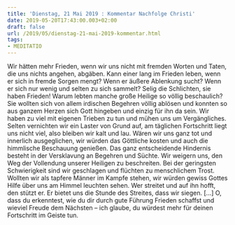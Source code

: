 ```yaml
---
title: 'Dienstag, 21 Mai 2019 : Kommentar Nachfolge Christi'
date: 2019-05-20T17:43:00.003+02:00
draft: false
url: /2019/05/dienstag-21-mai-2019-kommentar.html
tags: 
- MEDITATIO
---
```


Wir hätten mehr Frieden, wenn wir uns nicht mit fremden Worten und Taten, die uns nichts angehen, abgäben. Kann einer lang im Frieden leben, wenn er sich in fremde Sorgen mengt? Wenn er äußere Ablenkung sucht? Wenn er sich nur wenig und selten zu sich sammelt? Selig die Schlichten, sie haben Frieden! Warum lebten manche große Heilige so völlig beschaulich? Sie wollten sich von allem irdischen Begehren völlig ablösen und konnten so aus ganzem Herzen sich Gott hingeben und einzig für ihn da sein. Wir haben zu viel mit eigenen Trieben zu tun und mühen uns um Vergängliches. Selten vernichten wir ein Laster von Grund auf, am täglichen Fortschritt liegt uns nicht viel, also bleiben wir kalt und lau. Wären wir uns ganz tot und innerlich ausgeglichen, wir würden das Göttliche kosten und auch die himmlische Beschauung genießen. Das ganz entscheidende Hindernis besteht in der Versklavung an Begehren und Süchte. Wir weigern uns, den Weg der Vollendung unserer Heiligen zu beschreiten. Bei der geringsten Schwierigkeit sind wir geschlagen und flüchten zu menschlichem Trost. Wollten wir als tapfere Männer im Kampfe stehen, wir würden gewiss Gottes Hilfe über uns am Himmel leuchten sehen. Wer streitet und auf ihn hofft, den stützt er. Er bietet uns die Stunde des Streites, dass wir siegen. \[…\] O, dass du erkenntest, wie du dir durch gute Führung Frieden schaffst und wieviel Freude dem Nächsten – ich glaube, du würdest mehr für deinen Fortschritt im Geiste tun.